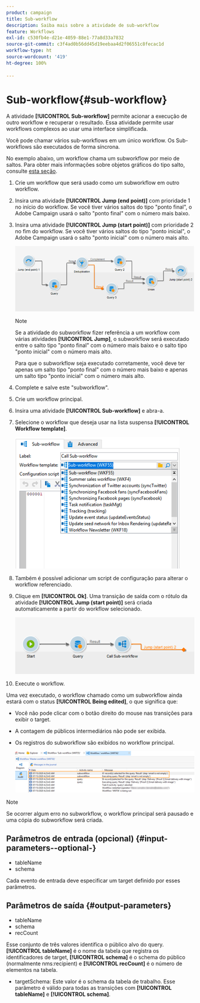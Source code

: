 ```yaml
---
product: campaign
title: Sub-workflow
description: Saiba mais sobre a atividade de sub-workflow
feature: Workflows
exl-id: c530fb4e-d21e-4059-88e1-77a8d33a7832
source-git-commit: c3f4ad0b56dd45d19eebaa4d2f06551c8fecac1d
workflow-type: ht
source-wordcount: '419'
ht-degree: 100%

---
```


# Sub-workflow{#sub-workflow}



A atividade **[!UICONTROL Sub-workflow]** permite acionar a execução de outro workflow e recuperar o resultado. Essa atividade permite usar workflows complexos ao usar uma interface simplificada.

Você pode chamar vários sub-workflows em um único workflow. Os Sub-workflows são executados de forma síncrona.

No exemplo abaixo, um workflow chama um subworkflow por meio de saltos. Para obter mais informações sobre objetos gráficos do tipo salto, consulte [esta seção](jump-start-point-and-end-point.md).

1. Crie um workflow que será usado como um subworkflow em outro workflow.
1. Insira uma atividade **[!UICONTROL Jump (end point)]** com prioridade 1 no início do workflow. Se você tiver vários saltos do tipo &quot;ponto final&quot;, o Adobe Campaign usará o salto &quot;ponto final&quot; com o número mais baixo.
1. Insira uma atividade **[!UICONTROL Jump (start point)]** com prioridade 2 no fim do workflow. Se você tiver vários saltos do tipo &quot;ponto inicial&quot;, o Adobe Campaign usará o salto &quot;ponto inicial&quot; com o número mais alto.

   ![](assets/subworkflow_jumps.png)

   >[!NOTE]
   >
   >Se a atividade do subworkflow fizer referência a um workflow com várias atividades **[!UICONTROL Jump]**, o subworkflow será executado entre o salto tipo &quot;ponto final&quot; com o número mais baixo e o salto tipo &quot;ponto inicial&quot; com o número mais alto.
   >
   >Para que o subworkflow seja executado corretamente, você deve ter apenas um salto tipo &quot;ponto final&quot; com o número mais baixo e apenas um salto tipo &quot;ponto inicial&quot; com o número mais alto.

1. Complete e salve este &quot;subworkflow&quot;.
1. Crie um workflow principal.
1. Insira uma atividade **[!UICONTROL Sub-workflow]** e abra-a.
1. Selecione o workflow que deseja usar na lista suspensa **[!UICONTROL Workflow template]**.

   ![](assets/subworkflow_selection.png)

1. Também é possível adicionar um script de configuração para alterar o workflow referenciado.
1. Clique em **[!UICONTROL Ok]**. Uma transição de saída com o rótulo da atividade **[!UICONTROL Jump (start point)]** será criada automaticamente a partir do workflow selecionado.

   ![](assets/subworkflow_outbound.png)

1. Execute o workflow.

Uma vez executado, o workflow chamado como um subworkflow ainda estará com o status **[!UICONTROL Being edited]**, o que significa que:

* Você não pode clicar com o botão direito do mouse nas transições para exibir o target.
* A contagem de públicos intermediários não pode ser exibida.
* Os registros do subworkflow são exibidos no workflow principal.

  ![](assets/subworkflow_logs.png)

>[!NOTE]
>
>Se ocorrer algum erro no subworkflow, o workflow principal será pausado e uma cópia do subworkflow será criada.

## Parâmetros de entrada (opcional) {#input-parameters--optional-}

* tableName
* schema

Cada evento de entrada deve especificar um target definido por esses parâmetros.

## Parâmetros de saída {#output-parameters}

* tableName
* schema
* recCount

Esse conjunto de três valores identifica o público alvo do query. **[!UICONTROL tableName]** é o nome da tabela que registra os identificadores de target, **[!UICONTROL schema]** é o schema do público (normalmente nms:recipient) e **[!UICONTROL recCount]** é o número de elementos na tabela.

* targetSchema: Este valor é o schema da tabela de trabalho. Esse parâmetro é válido para todas as transições com **[!UICONTROL tableName]** e **[!UICONTROL schema]**.
